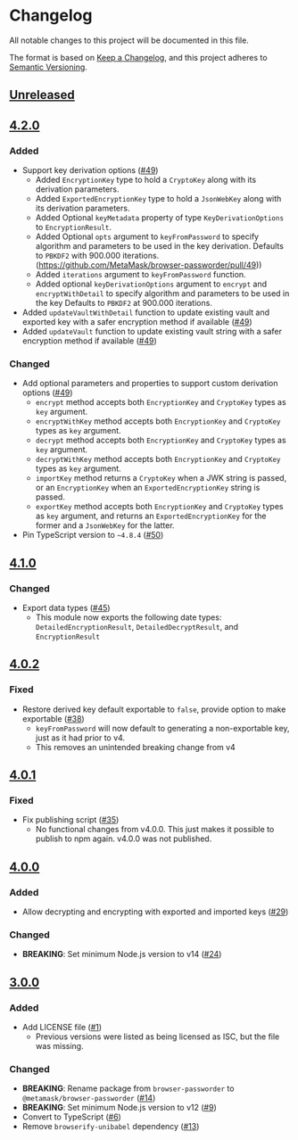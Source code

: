 # Changelog
All notable changes to this project will be documented in this file.

The format is based on [Keep a Changelog](https://keepachangelog.com/en/1.0.0/),
and this project adheres to [Semantic Versioning](https://semver.org/spec/v2.0.0.html).

## [Unreleased]

## [4.2.0]
### Added
- Support key derivation options ([#49](https://github.com/MetaMask/browser-passworder/pull/49))
  - Added `EncryptionKey` type to hold a `CryptoKey` along with its derivation parameters.
  - Added `ExportedEncryptionKey` type to hold a `JsonWebKey` along with its derivation parameters.
  - Added Optional `keyMetadata` property of type `KeyDerivationOptions` to `EncryptionResult`.
  - Added Optional `opts`  argument to `keyFromPassword` to specify algorithm and parameters to be used in the key derivation. Defaults to `PBKDF2` with 900.000 iterations.(https://github.com/MetaMask/browser-passworder/pull/49))
  - Added `iterations` argument to `keyFromPassword` function.
  - Added optional `keyDerivationOptions` argument to `encrypt` and `encryptWithDetail` to specify algorithm and parameters to be used in the key Defaults to `PBKDF2` at 900.000 iterations.
- Added `updateVaultWithDetail` function to update existing vault and exported key with a safer encryption method if available ([#49](https://github.com/MetaMask/browser-passworder/pull/49))
- Added `updateVault` function to update existing vault string with a safer encryption method if available ([#49](https://github.com/MetaMask/browser-passworder/pull/49))

### Changed
- Add optional parameters and properties to support custom derivation options ([#49](https://github.com/MetaMask/browser-passworder/pull/49))
  - `encrypt` method accepts both `EncryptionKey` and `CryptoKey` types as `key` argument.
  - `encryptWithKey` method accepts both `EncryptionKey` and `CryptoKey` types as `key` argument.
  - `decrypt` method accepts both `EncryptionKey` and `CryptoKey` types as `key` argument.
  - `decryptWithKey` method accepts both `EncryptionKey` and `CryptoKey` types as `key` argument.
  - `importKey` method returns a `CryptoKey` when a JWK string is passed, or an `EncryptionKey` when an `ExportedEncryptionKey` string is passed.
  - `exportKey` method accepts both `EncryptionKey` and `CryptoKey` types as `key` argument, and returns an `ExportedEncryptionKey` for the former and a `JsonWebKey` for the latter.
- Pin TypeScript version to `~4.8.4` ([#50](https://github.com/MetaMask/browser-passworder/pull/50))

## [4.1.0]
### Changed
- Export data types ([#45](https://github.com/MetaMask/browser-passworder/pull/45))
  - This module now exports the following date types: `DetailedEncryptionResult`, `DetailedDecryptResult`, and `EncryptionResult`

## [4.0.2]
### Fixed
- Restore derived key default exportable to `false`, provide option to make exportable ([#38](https://github.com/MetaMask/browser-passworder/pull/38))
  - `keyFromPassword` will now default to generating a non-exportable key, just as it had prior to v4.
  - This removes an unintended breaking change from v4

## [4.0.1]
### Fixed
- Fix publishing script ([#35](https://github.com/MetaMask/browser-passworder/pull/35))
  - No functional changes from v4.0.0. This just makes it possible to publish to npm again. v4.0.0 was not published.

## [4.0.0]
### Added
- Allow decrypting and encrypting with exported and imported keys ([#29](https://github.com/MetaMask/browser-passworder/pull/29))

### Changed
- **BREAKING**: Set minimum Node.js version to v14 ([#24](https://github.com/MetaMask/browser-passworder/pull/24))

## [3.0.0]
### Added
- Add LICENSE file ([#1](https://github.com/MetaMask/browser-passworder/pull/1))
  - Previous versions were listed as being licensed as ISC, but the file was missing.

### Changed
- **BREAKING**: Rename package from `browser-passworder` to `@metamask/browser-passworder` ([#14](https://github.com/MetaMask/browser-passworder/pull/14))
- **BREAKING**: Set minimum Node.js version to v12 ([#9](https://github.com/MetaMask/browser-passworder/pull/9))
- Convert to TypeScript ([#6](https://github.com/MetaMask/browser-passworder/pull/6))
- Remove `browserify-unibabel` dependency ([#13](https://github.com/MetaMask/browser-passworder/pull/13))

[Unreleased]: https://github.com/MetaMask/browser-passworder/compare/v4.2.0...HEAD
[4.2.0]: https://github.com/MetaMask/browser-passworder/compare/v4.1.0...v4.2.0
[4.1.0]: https://github.com/MetaMask/browser-passworder/compare/v4.0.2...v4.1.0
[4.0.2]: https://github.com/MetaMask/browser-passworder/compare/v4.0.1...v4.0.2
[4.0.1]: https://github.com/MetaMask/browser-passworder/compare/v4.0.0...v4.0.1
[4.0.0]: https://github.com/MetaMask/browser-passworder/compare/v3.0.0...v4.0.0
[3.0.0]: https://github.com/MetaMask/browser-passworder/releases/tag/v3.0.0
